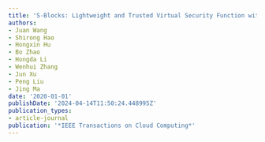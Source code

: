 ```yaml
---
title: 'S-Blocks: Lightweight and Trusted Virtual Security Function with SGX'
authors:
- Juan Wang
- Shirong Hao
- Hongxin Hu
- Bo Zhao
- Hongda Li
- Wenhui Zhang
- Jun Xu
- Peng Liu
- Jing Ma
date: '2020-01-01'
publishDate: '2024-04-14T11:50:24.448995Z'
publication_types:
- article-journal
publication: '*IEEE Transactions on Cloud Computing*'
---
```

